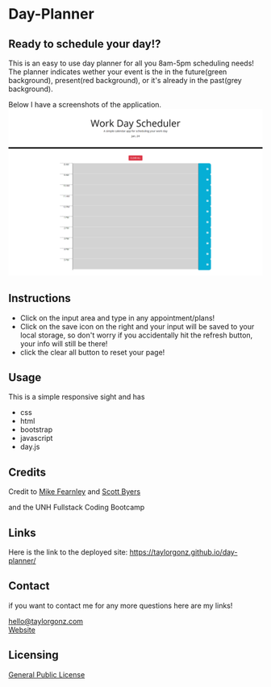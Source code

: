# Day-Planner

## Ready to schedule your day!? 

This is an easy to use day planner for all you 8am-5pm scheduling needs! The planner indicates wether your event is the in the future(green background), present(red background), or it's already in the past(grey background). 

Below I have a screenshots of the application.
![alt text](Assets/scheduler.png)

## Instructions

- Click on the input area and type in any appointment/plans!
- Click on the save icon on the right and your input will be saved to your local storage, so don't worry if you accidentally hit the refresh button, your info will still be there!
- click the clear all button to reset your page!



## Usage
This is a simple responsive sight and has
 - css
 - html
 - bootstrap
 - javascript
 - day.js

## Credits
Credit to [Mike Fearnley](https://michaelfearnley.com/) and [Scott Byers](https://github.com/switch120)

and the UNH Fullstack Coding Bootcamp

## Links 
Here is the link to the deployed site: https://taylorgonz.github.io/day-planner/
## Contact

if you want to contact me for any more questions here are my links!

hello@taylorgonz.com
<br>
[Website](http://www.taylorgonz.com)

## Licensing
 [General Public License](https://opensource.org/licenses/GPL-2.0)
